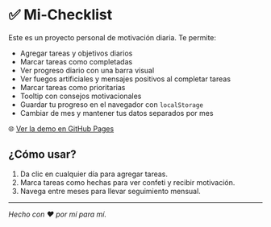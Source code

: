 # ✅ Mi-Checklist

Este es un proyecto personal de motivación diaria. Te permite:

- Agregar tareas y objetivos diarios
- Marcar tareas como completadas
- Ver progreso diario con una barra visual
- Ver fuegos artificiales y mensajes positivos al completar tareas
- Marcar tareas como prioritarias
- Tooltip con consejos motivacionales
- Guardar tu progreso en el navegador con `localStorage`
- Cambiar de mes y mantener tus datos separados por mes

🌐 [Ver la demo en GitHub Pages](https://tuusuario.github.io/mi-checklist)

## ¿Cómo usar?

1. Da clic en cualquier día para agregar tareas.
2. Marca tareas como hechas para ver confeti y recibir motivación.
3. Navega entre meses para llevar seguimiento mensual.

---

_Hecho con ❤️ por mí para mí._
